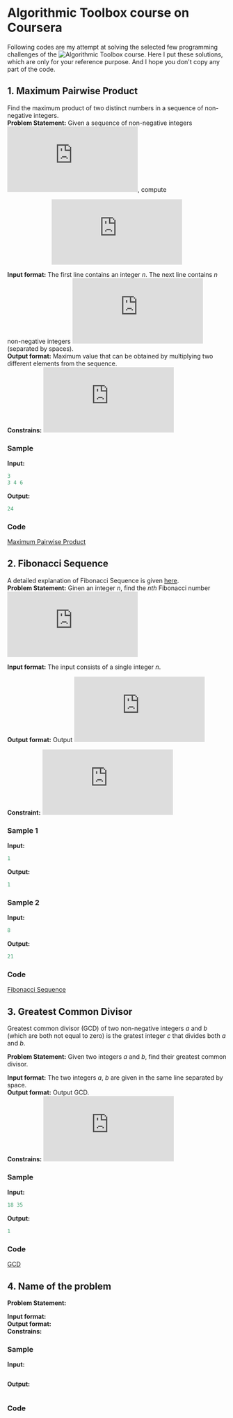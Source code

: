 # Algorithmic Toolbox course on Coursera
Following codes are my attempt at solving the selected few programming challenges of the ![Algorithmic Toolbox course](https://www.coursera.org/learn/algorithmic-toolbox/home/welcome). Here I put these solutions, which are only for your reference purpose. And I hope you don't copy any part of the code.


## 1. Maximum Pairwise Product
Find the maximum product of two distinct numbers in a sequence of non-negative integers. <br /> 
**Problem Statement:** Given a sequence of non-negative integers ![](https://latex.codecogs.com/gif.latex?a_1%2C%20%5Cdots%20%2C%20a_n), compute <p align="center">
  ![](https://latex.codecogs.com/gif.latex?%5Cmax%5Climits_%7B1%5Cleq%20i%5Cneq%20j%20%5Cleq%20n%7D%20a_i%20%5Ccdot%20a_j)
</p>

**Input format:** The first line contains an integer _n_. The next line contains _n_ non-negative integers ![](https://latex.codecogs.com/gif.latex?a_1%2C%20%5Cdots%20%2C%20a_n) (separated by spaces).<br />
**Output format:** Maximum value that can be obtained by multiplying two different elements from the sequence. <br />
**Constrains:** ![](https://latex.codecogs.com/gif.latex?2%20%5Cleq%20n%20%5Cleq%202%20%5Ccdot%2010%5E5%20%3B%200%20%5Cleq%20a_1%2C%20%5Cdots%20%2C%20a_n%20%5Cleq%202%20%5Ccdot%2010%5E5)
### Sample
**Input:**  <br /> 
```cpp
3
3 4 6
```
**Output:**  <br /> 
```cpp
24
```
### Code
[Maximum Pairwise Product](https://github.com/ygsingh/cpp_codes/blob/master/max_pairwise_product.cpp)

## 2. Fibonacci Sequence

A detailed explanation of Fibonacci Sequence is given [here](https://en.wikipedia.org/wiki/Fibonacci_number). </br>
**Problem Statement:** Ginen an integer _n_, find the _nth_ Fibonacci number ![](https://latex.codecogs.com/gif.latex?F_n) <br />

**Input format:** The input consists of a single integer _n_.

**Output format:** Output ![](https://latex.codecogs.com/gif.latex?F_n)

**Constraint:** ![](https://latex.codecogs.com/gif.latex?0%20%5Cleq%20n%20%5Cleq%2045)

### Sample 1
**Input:**  <br /> 
```cpp
1
```
**Output:**  <br /> 
```cpp
1
```
### Sample 2
**Input:**  <br /> 
```cpp
8
```
**Output:**  <br /> 
```cpp
21
```
### Code
[Fibonacci Sequence](https://github.com/ygsingh/cpp_codes/blob/master/fibonacci.cpp)

## 3. Greatest Common Divisor
Greatest common divisor (GCD) of two non-negative integers _a_ and _b_ (which are both not equal to zero) is the gratest integer _c_ that divides both _a_ and _b_.

**Problem Statement:** Given two integers  _a_ and _b_, find their greatest common divisor.<br />

**Input format:** The two integers  _a_, _b_ are given in the same line separated by space.<br />
**Output format:** Output GCD.<br />
**Constrains:** ![](https://latex.codecogs.com/gif.latex?1%20%5Cleq%20a%2Cb%20%5Cleq%202%20%5Ccdot%2010%5E9)

### Sample
**Input:**  <br /> 
```cpp
18 35
```
**Output:**  <br /> 
```cpp
1
```
### Code
[GCD](https://github.com/ygsingh/cpp_codes/blob/master/gcd.cpp)

## 4. Name of the problem

**Problem Statement:** <br />

**Input format:** <br />
**Output format:** <br />
**Constrains:**

### Sample
**Input:**  <br /> 
```cpp
```
**Output:**  <br /> 
```cpp
```
### Code
